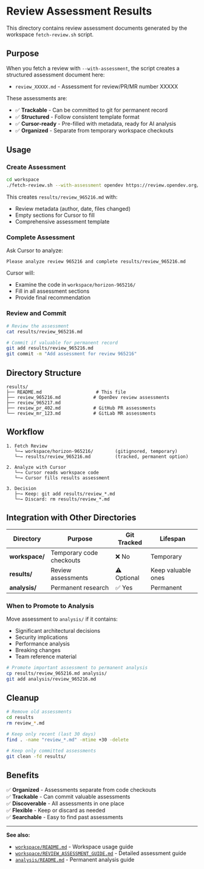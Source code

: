 # Review Assessment Results

This directory contains review assessment documents generated by the workspace `fetch-review.sh` script.

## Purpose

When you fetch a review with `--with-assessment`, the script creates a structured assessment document here:
- `review_XXXXX.md` - Assessment for review/PR/MR number XXXXX

These assessments are:
- ✅ **Trackable** - Can be committed to git for permanent record
- ✅ **Structured** - Follow consistent template format
- ✅ **Cursor-ready** - Pre-filled with metadata, ready for AI analysis
- ✅ **Organized** - Separate from temporary workspace checkouts

## Usage

### Create Assessment

```bash
cd workspace
./fetch-review.sh --with-assessment opendev https://review.opendev.org/c/openstack/horizon/+/965216
```

This creates `results/review_965216.md` with:
- Review metadata (author, date, files changed)
- Empty sections for Cursor to fill
- Comprehensive assessment template

### Complete Assessment

Ask Cursor to analyze:
```
Please analyze review 965216 and complete results/review_965216.md
```

Cursor will:
- Examine the code in `workspace/horizon-965216/`
- Fill in all assessment sections
- Provide final recommendation

### Review and Commit

```bash
# Review the assessment
cat results/review_965216.md

# Commit if valuable for permanent record
git add results/review_965216.md
git commit -m "Add assessment for review 965216"
```

## Directory Structure

```
results/
├── README.md                    # This file
├── review_965216.md            # OpenDev review assessments
├── review_965217.md
├── review_pr_402.md            # GitHub PR assessments
└── review_mr_123.md            # GitLab MR assessments
```

## Workflow

```
1. Fetch Review
   └─→ workspace/horizon-965216/        (gitignored, temporary)
   └─→ results/review_965216.md         (tracked, permanent option)

2. Analyze with Cursor
   └─→ Cursor reads workspace code
   └─→ Cursor fills results assessment

3. Decision
   ├─→ Keep: git add results/review_*.md
   └─→ Discard: rm results/review_*.md
```

## Integration with Other Directories

| Directory | Purpose | Git Tracked | Lifespan |
|-----------|---------|-------------|----------|
| **workspace/** | Temporary code checkouts | ❌ No | Temporary |
| **results/** | Review assessments | ⚠️ Optional | Keep valuable ones |
| **analysis/** | Permanent research | ✅ Yes | Permanent |

### When to Promote to Analysis

Move assessment to `analysis/` if it contains:
- Significant architectural decisions
- Security implications
- Performance analysis
- Breaking changes
- Team reference material

```bash
# Promote important assessment to permanent analysis
cp results/review_965216.md analysis/
git add analysis/review_965216.md
```

## Cleanup

```bash
# Remove old assessments
cd results
rm review_*.md

# Keep only recent (last 30 days)
find . -name "review_*.md" -mtime +30 -delete

# Keep only committed assessments
git clean -fd results/
```

## Benefits

✅ **Organized** - Assessments separate from code checkouts  
✅ **Trackable** - Can commit valuable assessments  
✅ **Discoverable** - All assessments in one place  
✅ **Flexible** - Keep or discard as needed  
✅ **Searchable** - Easy to find past assessments  

---

**See also:**
- [`workspace/README.md`](../workspace/README.md) - Workspace usage guide
- [`workspace/REVIEW_ASSESSMENT_GUIDE.md`](../workspace/REVIEW_ASSESSMENT_GUIDE.md) - Detailed assessment guide
- [`analysis/README.md`](../analysis/README.md) - Permanent analysis guide

